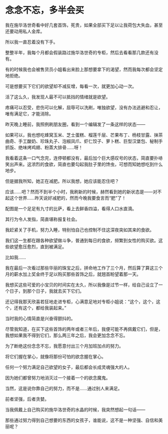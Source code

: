 # 念念不忘，多半会买

我在施华洛世奇看中好几套首饰，死贵，如果全部买下足以让我荷包大失血，甚至还要动用私人金库。 

所以我一直忍着没有下手。 

整整半年，我每个月都会假装路过施华洛世奇的专柜，然后去看看那几款还有没有。 

有的时候我也会被售货员小姐看出来脸上那想要拿下的渴望，然而我每次都会坚定地拒绝。 

可是想要买下它们的欲望却不减反增，每看一次，就更加心动一次。 

活了这么久，我发现人最不可以抵挡的情绪就是欲望。 

疼痛可以忍受，悲伤可以化解，屈辱可以洗刷，唯独欲望，没有办法逃避和忍让，唯有满足它，才能消除。 

昨天晚上睡前，我照例刷朋友圈，看到一个编辑发了一条这样的状态—— 

如果可以，我也想吃蜂窝玉米、芝士蛋糕、榴莲千层、芒果布丁、杨枝甘露、抹茶曲奇、手工酸奶、珍珠丸子、泡椒凤爪、虾仁饺子、萝卜糕、巨型汉堡包、秘制手抓饭、绝味烤鸡翅、粉蒸大排骨……呀！ 

我看着这条一口气念完，连停顿都没有，最后加个巨大感叹号的状态，简直要扑哧笑出声来。这浓烈的食欲，简直也要勾起我肚子里的馋虫，可想而知她想吃到什么地步。 

但是据我所知，她正在减肥。所以我想，她应该能忍住吧？ 

应该……吧？然而不到半个小时，我刷新的时候，赫然看到她的新状态是——对不起这个世界……昨天说好减肥的，然而今晚我要食言而“肥”了！ 

配图是一个足足有九寸的比萨，看上去鲜香四溢，看得人口水直滴。 

其行为令人发指，简直堪称报复社会。 

我赶紧关了手机，努力入睡，特别怕自己也控制不住这深夜突如其来的食欲。 

我们这一生都在跟各种欲望做斗争，普通到每日的食欲，频繁到女性的购买欲。这些欲望愈压愈烈，直到被满足。 

比如我…… 

我在最后一次看过那些华丽的珠宝之后，拼命地工作了三个月，然后算了算这三个月的薪水加上奖金终于足以购买那些首饰之后，就翘首盼望着那一天。 

我想买这些可爱的小宝贝的时间实在太久，所以我像是过节一样，给自己设立了一个日子，到那个日子，我就去买下它们。 

还记得我那天欣喜若狂地走进专柜，心满意足地对专柜小姐说：“这个，这个，这个，还有这个，都给我装起来。” 

当时我的心情简直是兴奋得颤抖的。 

尽管我知道，在买下这些首饰的两年或者三年后，我便可能不再佩戴它们，但是，我想如果我不得到它们，那么两三年之后，我会更加念念不忘。 

为了断绝这份念念不忘，我愿意付出三个月加班加点的努力。 

将它们握在掌心，就像将那份可怕的欲念握在掌心。 

任何一个努力满足自己欲望的女子，最后都会长成灵魂强大的人。 

因为她们都曾努力地消灭过一个接着一个的欲念魔鬼。 

当然，这是说你靠自己的努力，而不是……通过别人来满足。 

前者坚强，后者贪婪。 

当我佩戴上自己购买的施华洛世奇的水晶的时候，我突然想起一句话—— 

那些通过努力得到自己想要的东西的女孩子，谁能说，这不是一种坚强、自信和美丽呢？